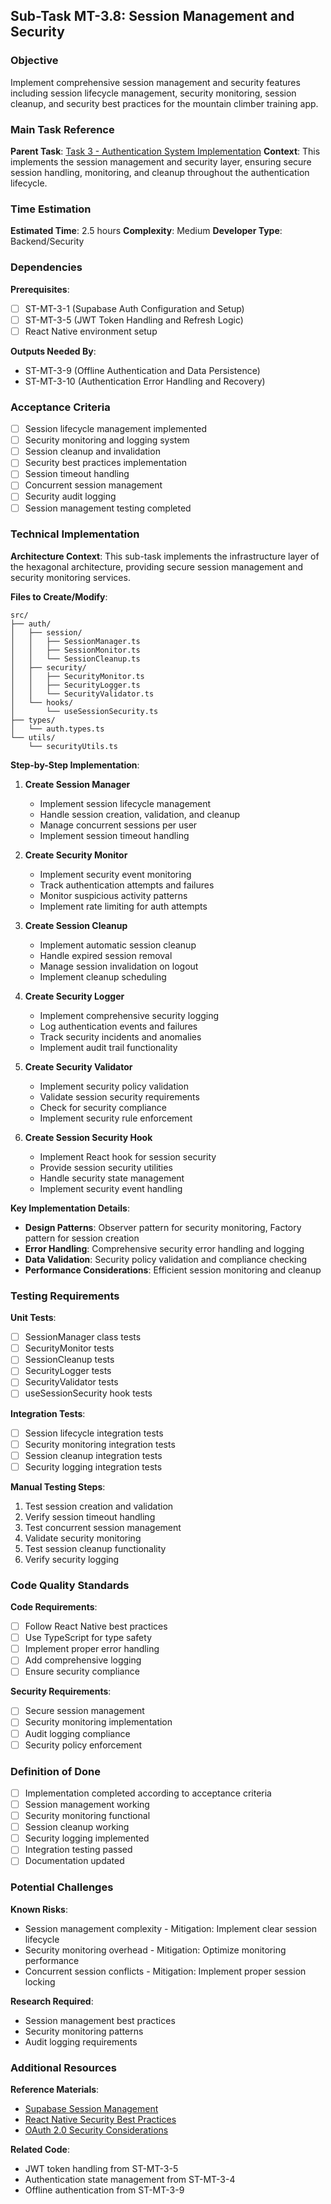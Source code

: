 ## Sub-Task MT-3.8: Session Management and Security

### Objective
Implement comprehensive session management and security features including session lifecycle management, security monitoring, session cleanup, and security best practices for the mountain climber training app.

### Main Task Reference
**Parent Task**: [Task 3 - Authentication System Implementation](../main-tasks-mountain-climber-training-app.md#task-3-authentication-system-implementation)
**Context**: This implements the session management and security layer, ensuring secure session handling, monitoring, and cleanup throughout the authentication lifecycle.

### Time Estimation
**Estimated Time**: 2.5 hours
**Complexity**: Medium
**Developer Type**: Backend/Security

### Dependencies
**Prerequisites**: 
- [ ] ST-MT-3-1 (Supabase Auth Configuration and Setup)
- [ ] ST-MT-3-5 (JWT Token Handling and Refresh Logic)
- [ ] React Native environment setup

**Outputs Needed By**:
- ST-MT-3-9 (Offline Authentication and Data Persistence)
- ST-MT-3-10 (Authentication Error Handling and Recovery)

### Acceptance Criteria
- [ ] Session lifecycle management implemented
- [ ] Security monitoring and logging system
- [ ] Session cleanup and invalidation
- [ ] Security best practices implementation
- [ ] Session timeout handling
- [ ] Concurrent session management
- [ ] Security audit logging
- [ ] Session management testing completed

### Technical Implementation

**Architecture Context**:
This sub-task implements the infrastructure layer of the hexagonal architecture, providing secure session management and security monitoring services.

**Files to Create/Modify**:
```
src/
├── auth/
│   ├── session/
│   │   ├── SessionManager.ts
│   │   ├── SessionMonitor.ts
│   │   └── SessionCleanup.ts
│   ├── security/
│   │   ├── SecurityMonitor.ts
│   │   ├── SecurityLogger.ts
│   │   └── SecurityValidator.ts
│   └── hooks/
│       └── useSessionSecurity.ts
├── types/
│   └── auth.types.ts
└── utils/
    └── securityUtils.ts
```

**Step-by-Step Implementation**:

1. **Create Session Manager**
   - Implement session lifecycle management
   - Handle session creation, validation, and cleanup
   - Manage concurrent sessions per user
   - Implement session timeout handling

2. **Create Security Monitor**
   - Implement security event monitoring
   - Track authentication attempts and failures
   - Monitor suspicious activity patterns
   - Implement rate limiting for auth attempts

3. **Create Session Cleanup**
   - Implement automatic session cleanup
   - Handle expired session removal
   - Manage session invalidation on logout
   - Implement cleanup scheduling

4. **Create Security Logger**
   - Implement comprehensive security logging
   - Log authentication events and failures
   - Track security incidents and anomalies
   - Implement audit trail functionality

5. **Create Security Validator**
   - Implement security policy validation
   - Validate session security requirements
   - Check for security compliance
   - Implement security rule enforcement

6. **Create Session Security Hook**
   - Implement React hook for session security
   - Provide session security utilities
   - Handle security state management
   - Implement security event handling

**Key Implementation Details**:
- **Design Patterns**: Observer pattern for security monitoring, Factory pattern for session creation
- **Error Handling**: Comprehensive security error handling and logging
- **Data Validation**: Security policy validation and compliance checking
- **Performance Considerations**: Efficient session monitoring and cleanup

### Testing Requirements

**Unit Tests**:
- [ ] SessionManager class tests
- [ ] SecurityMonitor tests
- [ ] SessionCleanup tests
- [ ] SecurityLogger tests
- [ ] SecurityValidator tests
- [ ] useSessionSecurity hook tests

**Integration Tests**:
- [ ] Session lifecycle integration tests
- [ ] Security monitoring integration tests
- [ ] Session cleanup integration tests
- [ ] Security logging integration tests

**Manual Testing Steps**:
1. Test session creation and validation
2. Verify session timeout handling
3. Test concurrent session management
4. Validate security monitoring
5. Test session cleanup functionality
6. Verify security logging

### Code Quality Standards

**Code Requirements**:
- [ ] Follow React Native best practices
- [ ] Use TypeScript for type safety
- [ ] Implement proper error handling
- [ ] Add comprehensive logging
- [ ] Ensure security compliance

**Security Requirements**:
- [ ] Secure session management
- [ ] Security monitoring implementation
- [ ] Audit logging compliance
- [ ] Security policy enforcement

### Definition of Done
- [ ] Implementation completed according to acceptance criteria
- [ ] Session management working
- [ ] Security monitoring functional
- [ ] Session cleanup working
- [ ] Security logging implemented
- [ ] Integration testing passed
- [ ] Documentation updated

### Potential Challenges
**Known Risks**:
- Session management complexity - Mitigation: Implement clear session lifecycle
- Security monitoring overhead - Mitigation: Optimize monitoring performance
- Concurrent session conflicts - Mitigation: Implement proper session locking

**Research Required**:
- Session management best practices
- Security monitoring patterns
- Audit logging requirements

### Additional Resources
**Reference Materials**:
- [Supabase Session Management](https://supabase.com/docs/guides/auth/sessions)
- [React Native Security Best Practices](https://reactnative.dev/docs/security)
- [OAuth 2.0 Security Considerations](https://tools.ietf.org/html/rfc6819)

**Related Code**:
- JWT token handling from ST-MT-3-5
- Authentication state management from ST-MT-3-4
- Offline authentication from ST-MT-3-9 